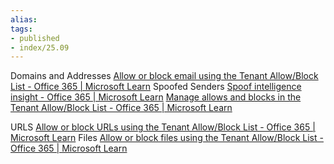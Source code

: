 ```yaml
---
alias:
tags:
- published
- index/25.09
---
```


Domains and Addresses
[Allow or block email using the Tenant Allow/Block List - Office 365 | Microsoft Learn](https://learn.microsoft.com/en-us/microsoft-365/security/office-365-security/tenant-allow-block-list-email-spoof-configure?view=o365-worldwide)
Spoofed Senders
[Spoof intelligence insight - Office 365 | Microsoft Learn](https://learn.microsoft.com/en-us/microsoft-365/security/office-365-security/anti-spoofing-spoof-intelligence?view=o365-worldwide)
[Manage allows and blocks in the Tenant Allow/Block List - Office 365 | Microsoft Learn](https://learn.microsoft.com/en-us/microsoft-365/security/office-365-security/tenant-allow-block-list-about?view=o365-worldwide)

URLS
[Allow or block URLs using the Tenant Allow/Block List - Office 365 | Microsoft Learn](https://learn.microsoft.com/en-us/microsoft-365/security/office-365-security/tenant-allow-block-list-urls-configure?view=o365-worldwide)
Files
[Allow or block files using the Tenant Allow/Block List - Office 365 | Microsoft Learn](https://learn.microsoft.com/en-us/microsoft-365/security/office-365-security/tenant-allow-block-list-files-configure?view=o365-worldwide)
